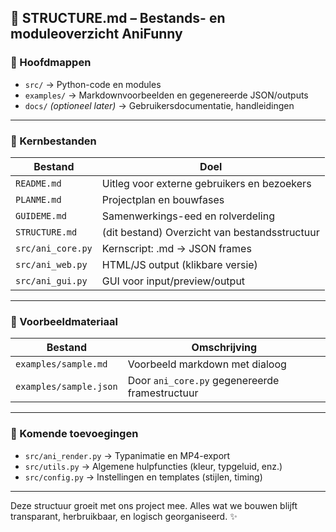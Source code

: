 ## 📁 STRUCTURE.md – Bestands- en moduleoverzicht AniFunny

### 🔹 Hoofdmappen

* `src/` → Python-code en modules
* `examples/` → Markdownvoorbeelden en gegenereerde JSON/outputs
* `docs/` *(optioneel later)* → Gebruikersdocumentatie, handleidingen

---

### 🔹 Kernbestanden

| Bestand           | Doel                                          |
| ----------------- | --------------------------------------------- |
| `README.md`       | Uitleg voor externe gebruikers en bezoekers   |
| `PLANME.md`       | Projectplan en bouwfases                      |
| `GUIDEME.md`      | Samenwerkings-eed en rolverdeling             |
| `STRUCTURE.md`    | (dit bestand) Overzicht van bestandsstructuur |
| `src/ani_core.py` | Kernscript: .md → JSON frames                 |
| `src/ani_web.py`  | HTML/JS output (klikbare versie)              |
| `src/ani_gui.py`  | GUI voor input/preview/output                 |

---

### 🔹 Voorbeeldmateriaal

| Bestand                | Omschrijving                                   |
| ---------------------- | ---------------------------------------------- |
| `examples/sample.md`   | Voorbeeld markdown met dialoog                 |
| `examples/sample.json` | Door `ani_core.py` gegenereerde framestructuur |

---

### 🔹 Komende toevoegingen

* `src/ani_render.py` → Typanimatie en MP4-export
* `src/utils.py` → Algemene hulpfuncties (kleur, typgeluid, enz.)
* `src/config.py` → Instellingen en templates (stijlen, timing)

---

Deze structuur groeit met ons project mee. Alles wat we bouwen blijft transparant, herbruikbaar, en logisch georganiseerd. ✨
